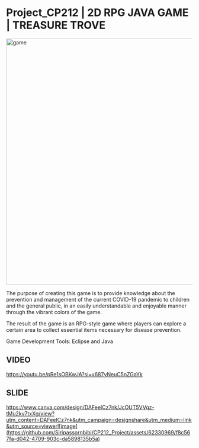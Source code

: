 # Project_CP212 | 2D RPG JAVA GAME | TREASURE TROVE

<img width="665" alt="game" src="https://github.com/Siripassornbibi/CP212_Project/assets/62330969/c3177a0f-8b9e-4a17-9820-cdcaf21dc7e9">

The purpose of creating this game is to provide knowledge about the prevention and management of the current COVID-19 pandemic 
to children and the general public, in an easily understandable and enjoyable manner through the vibrant colors of the game.

The result of the game is an RPG-style game where players can explore a certain area to collect essential items necessary for disease prevention.

Game Development Tools: Eclipse and Java

VIDEO 
------------------------------------------------------------------------------------------------------------------
https://youtu.be/pRe1sOBKwJA?si=v687yNeuC5nZGaYk

SLIDE
------------------------------------------------------------------------------------------------------------------
https://www.canva.com/design/DAFeeICz7nk/JcOUT5VVqz-tMu2kv7txXg/view?utm_content=DAFeeICz7nk&utm_campaign=designshare&utm_medium=link&utm_source=viewer![image](https://github.com/Siripassornbibi/CP212_Project/assets/62330969/f8c567fa-d042-4709-903c-da5898135b5a)




